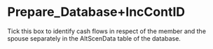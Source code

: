 # Prepare_Database+IncContID

Tick this box to identify cash flows in respect of the member and the
spouse separately in the AltScenData table of the database.
